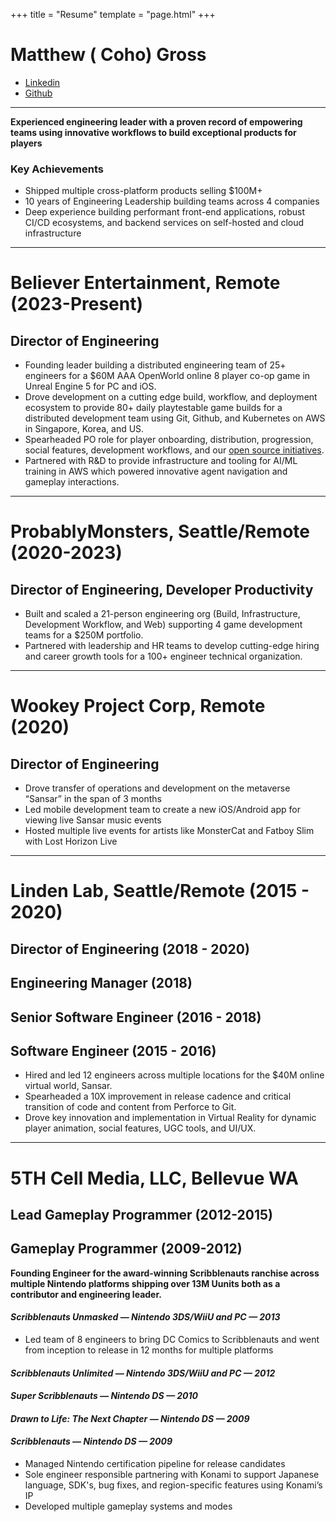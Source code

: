 +++
title = "Resume"
template = "page.html"
+++

# Matthew ( Coho) Gross
* [Linkedin](https://www.linkedin.com/in/matthewwgross/)
* [Github](https://github.com/itscoho)

-----
**Experienced engineering leader with a proven record of empowering teams using innovative workflows to build exceptional products for players** 

### Key Achievements
* Shipped multiple cross-platform products selling $100M+
* 10 years of Engineering Leadership building teams across 4 companies
* Deep experience building performant front-end applications, robust CI/CD ecosystems, and backend services on self-hosted and cloud infrastructure
-----
# Believer Entertainment, Remote (2023-Present)
## Director of Engineering
* Founding leader building a distributed engineering team of 25+ engineers for a $60M AAA OpenWorld online 8 player co-op game in Unreal Engine 5 for PC and iOS.
* Drove development on a cutting edge build, workflow, and deployment ecosystem to provide 80+ daily playtestable game builds for a distributed development team using Git, Github, and Kubernetes on AWS in Singapore, Korea, and US.
* Spearheaded PO role for player onboarding, distribution, progression, social features, development workflows, and our [open source initiatives](https://github.com/orgs/believer-oss/repositories).
* Partnered with R&D to provide infrastructure and tooling for AI/ML training in AWS which powered innovative agent navigation and gameplay interactions.

***

# ProbablyMonsters, Seattle/Remote (2020-2023)
## Director of Engineering, Developer Productivity 
* Built and scaled a 21-person engineering org (Build, Infrastructure, Development Workflow, and Web) supporting 4 game development teams for a $250M portfolio.
* Partnered with leadership and HR teams to develop cutting-edge hiring and career growth tools for a 100+ engineer technical organization.

***

# Wookey Project Corp, Remote (2020)
## Director of Engineering
* Drove transfer of operations and development on the metaverse “Sansar” in the span of 3 months
* Led mobile development team to create a new iOS/Android app for viewing live Sansar music events
* Hosted multiple live events for artists like MonsterCat and Fatboy Slim with Lost Horizon Live

***

# Linden Lab, Seattle/Remote (2015 - 2020)
## Director of Engineering (2018 - 2020)
## Engineering Manager (2018)
## Senior Software Engineer (2016 - 2018)
## Software Engineer (2015 - 2016)
* Hired and led 12 engineers across multiple locations for the $40M online virtual world, Sansar.
* Spearheaded a 10X improvement in release cadence and critical transition of code and content from Perforce to Git.
* Drove key innovation and implementation in Virtual Reality for dynamic player animation, social features, UGC tools, and UI/UX.

*** 
# 5TH Cell Media, LLC, Bellevue WA
## Lead Gameplay Programmer (2012-2015)
## Gameplay Programmer (2009-2012)
**Founding Engineer for the award-winning Scribblenauts ranchise across multiple Nintendo platforms shipping over 13M Uunits both as a contributor and engineering leader.**

#### _Scribblenauts Unmasked — Nintendo 3DS/WiiU and PC — 2013_

* Led team of 8 engineers to bring DC Comics to Scribblenauts and went from inception to release in 12 months for multiple platforms

#### _Scribblenauts Unlimited — Nintendo 3DS/WiiU and PC — 2012_
#### _Super Scribblenauts — Nintendo DS —  2010_
#### _Drawn to Life: The Next Chapter — Nintendo DS — 2009_
#### _Scribblenauts — Nintendo DS — 2009_

* Managed Nintendo certification pipeline for release candidates
* Sole engineer responsible partnering with Konami to support Japanese language, SDK's, bug fixes, and region-specific features using Konami’s IP
* Developed multiple gameplay systems and modes
